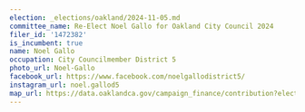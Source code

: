 ```yaml
---
election: _elections/oakland/2024-11-05.md
committee_name: Re-Elect Noel Gallo for Oakland City Council 2024
filer_id: '1472382'
is_incumbent: true
name: Noel Gallo
occupation: City Councilmember District 5
photo_url: Noel-Gallo
facebook_url: https://www.facebook.com/noelgallodistrict5/
instagram_url: noel.gallod5
map_url: https://data.oaklandca.gov/campaign_finance/contribution?electionYear=2024&candidates=1472382&since=2021-07-07&until=2024-08-09
---
```

